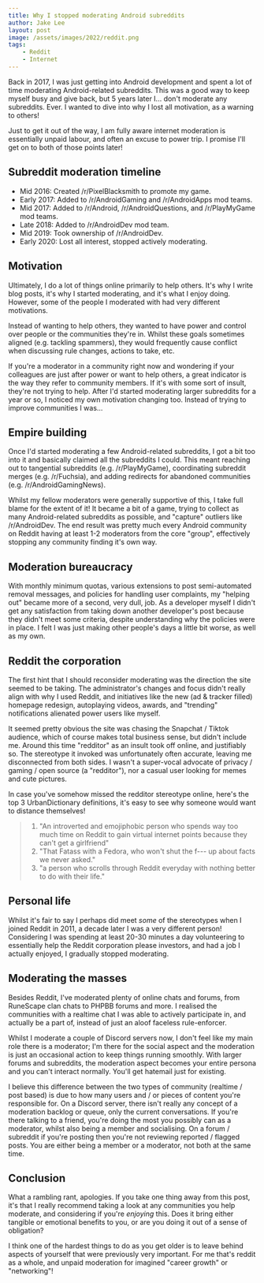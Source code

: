 ```yaml
---
title: Why I stopped moderating Android subreddits
author: Jake Lee
layout: post
image: /assets/images/2022/reddit.png
tags:
    - Reddit
    - Internet
---
```


Back in 2017, I was just getting into Android development and spent a lot of time moderating Android-related subreddits. This was a good way to keep myself busy and give back, but 5 years later I... don't moderate any subreddits. Ever. I wanted to dive into why I lost all motivation, as a warning to others!

Just to get it out of the way, I am fully aware internet moderation is essentially unpaid labour, and often an excuse to power trip. I promise I'll get on to both of those points later! 

## Subreddit moderation timeline

* Mid 2016: Created /r/PixelBlacksmith to promote my game.
* Early 2017: Added to /r/AndroidGaming and /r/AndroidApps mod teams.
* Mid 2017: Added to /r/Android, /r/AndroidQuestions, and /r/PlayMyGame mod teams.
* Late 2018: Added to /r/AndroidDev mod team.
* Mid 2019: Took ownership of /r/AndroidDev.
* Early 2020: Lost all interest, stopped actively moderating.

## Motivation

Ultimately, I do a lot of things online primarily to help others. It's why I write blog posts, it's why I started moderating, and it's what I enjoy doing. However, some of the people I moderated with had very different motivations. 

Instead of wanting to help others, they wanted to have power and control over people or the communities they're in. Whilst these goals sometimes aligned (e.g. tackling spammers), they would frequently cause conflict when discussing rule changes, actions to take, etc.

If you're a moderator in a community right now and wondering if your colleagues are just after power or want to help others, a great indicator is the way they refer to community members. If it's with some sort of insult, they're not trying to help. After I'd started moderating larger subreddits for a year or so, I noticed my own motivation changing too. Instead of trying to improve communities I was... 

## Empire building

Once I'd started moderating a few Android-related subreddits, I got a bit too into it and basically claimed all the subreddits I could. This meant reaching out to tangential subreddits (e.g. /r/PlayMyGame), coordinating subreddit merges (e.g. /r/Fuchsia), and adding redirects for abandoned communities (e.g. /r/AndroidGamingNews).

Whilst my fellow moderators were generally supportive of this, I take full blame for the extent of it! It became a bit of a game, trying to collect as many Android-related subreddits as possible, and "capture" outliers like /r/AndroidDev. The end result was pretty much every Android community on Reddit having at least 1-2 moderators from the core "group", effectively stopping any community finding it's own way. 

## Moderation bureaucracy

With monthly minimum quotas, various extensions to post semi-automated removal messages, and policies for handling user complaints, my "helping out" became more of a second, very dull, job. As a developer myself I didn't get any satisfaction from taking down another developer's post because they didn't meet some criteria, despite understanding why the policies were in place. I felt I was just making other people's days a little bit worse, as well as my own.

## Reddit the corporation

The first hint that I should reconsider moderating was the direction the site seemed to be taking. The administrator's changes and focus didn't really align with why I used Reddit, and initiatives like the new (ad & tracker filled) homepage redesign, autoplaying videos, awards, and "trending" notifications alienated power users like myself. 

It seemed pretty obvious the site was chasing the Snapchat / Tiktok audience, which of course makes total business sense, but didn't include me. Around this time "redditor" as an insult took off online, and justifiably so. The stereotype it invoked was unfortunately often accurate, leaving me disconnected from both sides. I wasn't a super-vocal advocate of privacy / gaming / open source (a "redditor"), nor a casual user looking for memes and cute pictures.

In case you've somehow missed the redditor stereotype online, here's the top 3 UrbanDictionary definitions, it's easy to see why someone would want to distance themselves!
> 1. "An introverted and emojiphobic person who spends way too much time on Reddit to gain virtual internet points because they can't get a girlfriend"
> 2. "That Fatass with a Fedora, who won't shut the f--- up about facts we never asked."
> 3. "a person who scrolls through Reddit everyday with nothing better to do with their life."

## Personal life

Whilst it's fair to say I perhaps did meet *some* of the stereotypes when I joined Reddit in 2011, a decade later I was a very different person! Considering I was spending at least 20-30 minutes a day volunteering to essentially help the Reddit corporation please investors, and had a job I actually enjoyed, I gradually stopped moderating.

## Moderating the masses

Besides Reddit, I've moderated plenty of online chats and forums, from RuneScape clan chats to PHPBB forums and more. I realised the communities with a realtime chat I was able to actively participate in, and actually be a part of, instead of just an aloof faceless rule-enforcer.

Whilst I moderate a couple of Discord servers now, I don't feel like my main role there is a moderator; I'm there for the social aspect and the moderation is just an occasional action to keep things running smoothly. With larger forums and subreddits, the moderation aspect becomes your entire persona and you can't interact normally. You'll get hatemail just for existing.

I believe this difference between the two types of community (realtime / post based) is due to how many users and / or pieces of content you're responsible for. On a Discord server, there isn't really any concept of a moderation backlog or queue, only the current conversations. If you're there talking to a friend, you're doing the most you possibly can as a moderator, whilst also being a member and socialising. On a forum / subreddit if you're posting then you're not reviewing reported / flagged posts. You are either being a member or a moderator, not both at the same time.

## Conclusion

What a rambling rant, apologies. If you take one thing away from this post, it's that I really recommend taking a look at any communities you help moderate, and considering if you're *enjoying* this. Does it bring either tangible or emotional benefits to you, or are you doing it out of a sense of obligation?

I think one of the hardest things to do as you get older is to leave behind aspects of yourself that were previously very important. For me that's reddit as a whole, and unpaid moderation for imagined "career growth" or "networking"! 